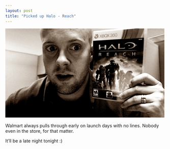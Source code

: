 ```yaml
---
layout: post
title: "Picked up Halo - Reach"
---
```



<p><img src="/hodsmedia/1121059634_1.jpg" alt=""/></p>






  
<p>Walmart always pulls through early on launch days with no lines. Nobody even in the store, for that matter.</p>






  
<p>It&#8217;ll be a late night tonight :)</p>






